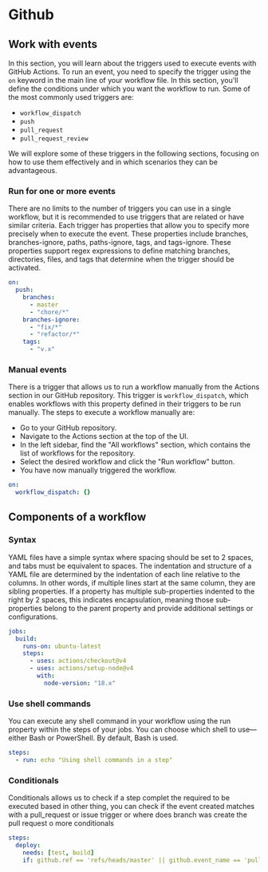 # Github

## Work with events

In this section, you will learn about the triggers used to execute events with GitHub Actions. To run an event, you need to specify the trigger using the `on` keyword in the main line of your workflow file. In this section, you'll define the conditions under which you want the workflow to run. Some of the most commonly used triggers are:

- `workflow_dispatch`
- `push`
- `pull_request`
- `pull_request_review`

We will explore some of these triggers in the following sections, focusing on how to use them effectively and in which scenarios they can be advantageous.

### Run for one or more events

There are no limits to the number of triggers you can use in a single workflow, but it is recommended to use triggers that are related or have similar criteria. Each trigger has properties that allow you to specify more precisely when to execute the event. These properties include branches, branches-ignore, paths, paths-ignore, tags, and tags-ignore. These properties support regex expressions to define matching branches, directories, files, and tags that determine when the trigger should be activated.

```yaml
on:
  push:
    branches:
      - master
      - "chore/*"
    branches-ignore:
      - "fix/*"
      - "refactor/*"
    tags:
      - "v.x"
```

### Manual events

There is a trigger that allows us to run a workflow manually from the Actions section in our GitHub repository. This trigger is `workflow_dispatch`, which enables workflows with this property defined in their triggers to be run manually. The steps to execute a workflow manually are:

- Go to your GitHub repository.
- Navigate to the Actions section at the top of the UI.
- In the left sidebar, find the "All workflows" section, which contains the list of workflows for the repository.
- Select the desired workflow and click the "Run workflow" button.
- You have now manually triggered the workflow.

```yaml
on:
  workflow_dispatch: {}
```

## Components of a workflow

### Syntax

YAML files have a simple syntax where spacing should be set to 2 spaces, and tabs must be equivalent to spaces. The indentation and structure of a YAML file are determined by the indentation of each line relative to the columns. In other words, if multiple lines start at the same column, they are sibling properties. If a property has multiple sub-properties indented to the right by 2 spaces, this indicates encapsulation, meaning those sub-properties belong to the parent property and provide additional settings or configurations.

```yaml
jobs:
  build:
    runs-on: ubuntu-latest
    steps:
      - uses: actions/checkout@v4
      - uses: actions/setup-node@v4
        with:
          node-version: "18.x"
```

### Use shell commands

You can execute any shell command in your workflow using the run property within the steps of your jobs. You can choose which shell to use—either Bash or PowerShell. By default, Bash is used.

```yaml
steps:
  - run: echo "Using shell commands in a step"
```

### Conditionals

Conditionals allows us to check if a step complet the required to be executed based in other thing, you can check if the event created matches with a pull_request or issue trigger or where does branch was create the pull request o more conditionals

```yaml
steps:
  deploy:
    needs: [test, build]
    if: github.ref == 'refs/heads/master' || github.event_name == 'pull_request'
```
